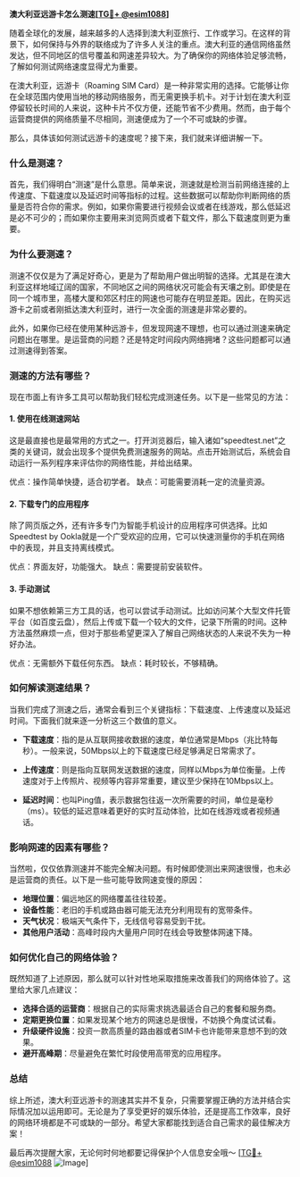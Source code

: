 **澳大利亚远游卡怎么测速[[TG💪+ @esim1088](https://t.me/s/esim1088)]**

随着全球化的发展，越来越多的人选择到澳大利亚旅行、工作或学习。在这样的背景下，如何保持与外界的联络成为了许多人关注的重点。澳大利亚的通信网络虽然发达，但不同地区的信号覆盖和网速差异较大。为了确保你的网络体验足够流畅，了解如何测试网络速度显得尤为重要。

在澳大利亚，远游卡（Roaming SIM Card）是一种非常实用的选择。它能够让你在全球范围内使用当地的移动网络服务，而无需更换手机卡。对于计划在澳大利亚停留较长时间的人来说，这种卡片不仅方便，还能节省不少费用。然而，由于每个运营商提供的网络质量不尽相同，测速便成为了一个不可或缺的步骤。

那么，具体该如何测试远游卡的速度呢？接下来，我们就来详细讲解一下。

### **什么是测速？**

首先，我们得明白“测速”是什么意思。简单来说，测速就是检测当前网络连接的上传速度、下载速度以及延迟时间等指标的过程。这些数据可以帮助你判断网络的质量是否符合你的需求。例如，如果你需要进行视频会议或者在线游戏，那么低延迟是必不可少的；而如果你主要用来浏览网页或者下载文件，那么下载速度则更为重要。

### **为什么要测速？**

测速不仅仅是为了满足好奇心，更是为了帮助用户做出明智的选择。尤其是在澳大利亚这样地域辽阔的国家，不同地区之间的网络状况可能会有天壤之别。即使是在同一个城市里，高楼大厦和郊区村庄的网速也可能存在明显差距。因此，在购买远游卡之前或者刚抵达澳大利亚时，进行一次全面的测速是非常必要的。

此外，如果你已经在使用某种远游卡，但发现网速不理想，也可以通过测速来确定问题出在哪里。是运营商的问题？还是特定时间段内网络拥堵？这些问题都可以通过测速得到答案。

### **测速的方法有哪些？**

现在市面上有许多工具可以帮助我们轻松完成测速任务。以下是一些常见的方法：

#### **1. 使用在线测速网站**

这是最直接也是最常用的方式之一。打开浏览器后，输入诸如“speedtest.net”之类的关键词，就会出现多个提供免费测速服务的网站。点击开始测试后，系统会自动运行一系列程序来评估你的网络性能，并给出结果。

优点：操作简单快捷，适合初学者。
缺点：可能需要消耗一定的流量资源。

#### **2. 下载专门的应用程序**

除了网页版之外，还有许多专门为智能手机设计的应用程序可供选择。比如Speedtest by Ookla就是一个广受欢迎的应用，它可以快速测量你的手机在网络中的表现，并且支持离线模式。

优点：界面友好，功能强大。
缺点：需要提前安装软件。

#### **3. 手动测试**

如果不想依赖第三方工具的话，也可以尝试手动测试。比如访问某个大型文件托管平台（如百度云盘），然后上传或下载一个较大的文件，记录下所需的时间。这种方法虽然麻烦一点，但对于那些希望更深入了解自己网络状态的人来说不失为一种好办法。

优点：无需额外下载任何东西。
缺点：耗时较长，不够精确。

### **如何解读测速结果？**

当我们完成了测速之后，通常会看到三个关键指标：下载速度、上传速度以及延迟时间。下面我们就来逐一分析这三个数值的意义。

- **下载速度**：指的是从互联网接收数据的速度，单位通常是Mbps（兆比特每秒）。一般来说，50Mbps以上的下载速度已经足够满足日常需求了。
  
- **上传速度**：则是指向互联网发送数据的速度，同样以Mbps为单位衡量。上传速度对于上传照片、视频等内容非常重要，建议至少保持在10Mbps以上。

- **延迟时间**：也叫Ping值，表示数据包往返一次所需要的时间，单位是毫秒（ms）。较低的延迟意味着更好的实时互动体验，比如在线游戏或者视频通话。

### **影响网速的因素有哪些？**

当然啦，仅仅依靠测速并不能完全解决问题。有时候即使测出来网速很慢，也未必是运营商的责任。以下是一些可能导致网速变慢的原因：

- **地理位置**：偏远地区的网络覆盖往往较差。
- **设备性能**：老旧的手机或路由器可能无法充分利用现有的宽带条件。
- **天气状况**：极端天气条件下，无线信号容易受到干扰。
- **其他用户活动**：高峰时段内大量用户同时在线会导致整体网速下降。

### **如何优化自己的网络体验？**

既然知道了上述原因，那么就可以针对性地采取措施来改善我们的网络体验了。这里给大家几点建议：

- **选择合适的运营商**：根据自己的实际需求挑选最适合自己的套餐和服务商。
- **定期更换位置**：如果发现某个地方的网速总是很慢，不妨换个角度试试看。
- **升级硬件设施**：投资一款高质量的路由器或者SIM卡也许能带来意想不到的效果。
- **避开高峰期**：尽量避免在繁忙时段使用高带宽的应用程序。

### **总结**

综上所述，澳大利亚远游卡的测速其实并不复杂，只需要掌握正确的方法并结合实际情况加以运用即可。无论是为了享受更好的娱乐体验，还是提高工作效率，良好的网络环境都是不可或缺的一部分。希望大家都能找到适合自己需求的最佳解决方案！

最后再次提醒大家，无论何时何地都要记得保护个人信息安全哦～ [[TG💪+ @esim1088](https://t.me/s/esim1088) ![Image](https://i.postimg.cc/4NQfJmqS/Snipaste-2025-05-13-00-14-12.png)]